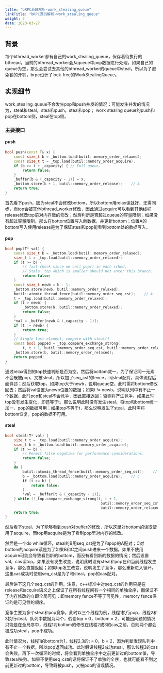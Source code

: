 ```yaml
---
title: "bRPC源码解析·work_stealing_queue"
linkTitle: "bRPC源码解析·work_stealing_queue"
weight: 3
date: 2023-03-27
---
```

## 背景
每个bthread_worker都有自己的work_stealing_queue，保存着待执行的bthread，当前的bthread_worker会从queue中pop数据进行处理，如果自己的queue为空，那么会尝试去其他的bthread_worker的queue中steal，所以为了避免锁的开销，brpc设计了lock-free的WorkStealingQueue。

## 实现细节
work_stealing_queue不会发生pop和push并发的情况；可能发生并发的情况为，steal和steal，steal和push，steal和pop；
work stealing queue的push和pop在bottom侧，steal在top侧。
### 主要接口
#### push
```c++
bool push(const T& x) {
    const size_t b = _bottom.load(butil::memory_order_relaxed);
    const size_t t = _top.load(butil::memory_order_acquire);
    if (b >= t + _capacity) { // Full queue.
        return false;
    }
    _buffer[b & (_capacity - 1)] = x;
    _bottom.store(b + 1, butil::memory_order_release);    // A
    return true;
}
```
首先看下push，因为steal不会修改bottom，所以bottom用relax读就好，无需同步，而top会被其他bthread_worker修改，因此通过acquire可以看到其他线程release修改top前对内存做的修改；然后判断是否超过queue的容量限制；如果没有超过容量限制，那么在bottom位置写入新数据，并更新bottom；位置A的bottom写入使用release是为了保证steal和pop能看到bottom处的数据写入。

#### pop
```c++
bool pop(T* val) {
    const size_t b = _bottom.load(butil::memory_order_relaxed);
    size_t t = _top.load(butil::memory_order_relaxed);
    if (t >= b) {
        // fast check since we call pop() in each sched.
        // Stale _top which is smaller should not enter this branch.
        return false;
    }
    const size_t newb = b - 1;
    _bottom.store(newb, butil::memory_order_relaxed);
    butil::atomic_thread_fence(butil::memory_order_seq_cst);    // A
    t = _top.load(butil::memory_order_relaxed);
    if (t > newb) {
        _bottom.store(b, butil::memory_order_relaxed);
        return false;
    }
    *val = _buffer[newb & (_capacity - 1)];
    if (t != newb) {
        return true;
    }
    // Single last element, compete with steal()
    const bool popped = _top.compare_exchange_strong(
        t, t + 1, butil::memory_order_seq_cst, butil::memory_order_relaxed);
    _bottom.store(b, butil::memory_order_relaxed);
    return popped;
}
```
通过relax得到的top快速判断是否为空。然后将bottom减一，为了保证同一元素不会既被pop，又被steal，所以加了seq_cst的fence，同steal配对，具体流程后面详述；然后获取top，如果top大于newb，说明queue空，此时需将bottom修改回去；然后将val设置为newb位置的数据；如果t != newb，说明队列中有不止一个数据，此时pop和steal不会竞争，因此直接返回；否则将产生竞争，如果此时top没有发生变化，即还等于t，那么说明此时没有发生steal，将top和bottom统一加一，pop的数据可用；如果top不等于t，那么说明发生了steal，此时需将bottom恢复，pop的数据不可用。

#### steal
```c++
bool steal(T* val) {
    size_t t = _top.load(butil::memory_order_acquire);
    size_t b = _bottom.load(butil::memory_order_acquire);
    if (t >= b) {
        // Permit false negative for performance considerations.
        return false;
    }
    do {
        butil::atomic_thread_fence(butil::memory_order_seq_cst);    // B
        b = _bottom.load(butil::memory_order_acquire);    // C
        if (t >= b) {
            return false;
        }
        *val = _buffer[t & (_capacity - 1)];
    } while (!_top.compare_exchange_strong(t, t + 1,
                                            butil::memory_order_seq_cst,
                                            butil::memory_order_relaxed));
    return true;
}
```
然后看下steal，为了能够看到push对buffer的修改，所以这里对bottom的读取使用了acquire，而top用acquire是为了看到pop里对内存的修改。

然后是一个do while循环，steal的B用seq_cst是为了和pop的A配对；C对bottom的acquire读是为了如果B和C之间push进来一个数据，如果不使用acquire可能会导致看到新的bottom，而没有看到新的数据的情况；然后设置val，cas读top，如果没有发生改变，说明此时没有steal和pop在和当前线程发生竞争，那么直接返回；如果top发生改变，说明发生了竞争，那么重新进入循环，这里cas成功时使用seq_cst是为了和steal，pop的cas配对。

最后讲下这几个seq_cst的作用，注意，c++标准中对seq_cst的作用只是在release和acquire语义之上保证了在所有线程间有一个相同的单独全序，而保证不了内存修改的立即全局可见；即memory fence不等于可见性，memory fence保证的是可见性的顺序。

竞争主要为多个steal和pop竞争，此时以三个线程为例，线程1执行pop，线程2和3执行steal，队列中数据为两个，假设top = 0，bottom = 2，可能出问题的情况只能是在全局序中，线程1对bottom的修改在线程2或3的cas之前，否则两个都会被成功steal，pop不成功。

此时情况为，线程1的bottom为1，线程2,3的t = 0，b = 2，因为判断发现队列中有不止一个数据，所以pop返回成功。此时假设线程2成功steal，那么线程3的cas会失败，再下一次循环的时候，将会看到单独全序中之前更新过的bottom值，导致steal失败。如果不使用seq_cst的话将保证不了单独的全序，也就可能看不到之前更新过的bottom，导致既被push，又被pop的错误情况。
